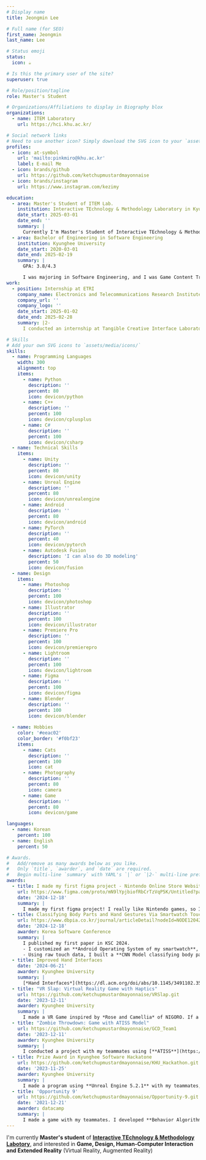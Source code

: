 ```yaml
---
# Display name
title: Jeongmin Lee

# Full name (for SEO)
first_name: Jeongmin
last_name: Lee

# Status emoji
status:
  icon: ☕️

# Is this the primary user of the site?
superuser: true

# Role/position/tagline
role: Master's Student

# Organizations/Affiliations to display in Biography blox
organizations:
  - name: ITEM Laboratory
    url: https://hci.khu.ac.kr/

# Social network links
# Need to use another icon? Simply download the SVG icon to your `assets/media/icons/` folder.
profiles:
  - icon: at-symbol
    url: 'mailto:pinkmiro@khu.ac.kr'
    label: E-mail Me
  - icon: brands/github
    url: https://github.com/ketchupmustardmayonnaise
  - icon: brands/instagram
    url: https://www.instagram.com/kezimy

education:
  - area: Master's Student of ITEM Lab.
    institution: Interactive TEchnology & Methodology Laboratory in Kyunghee University
    date_start: 2025-03-01
    date_end: ''
    summary: |
      Currently I'm Master's Student of Interactive TEchnology & Methodology Laboratory in Kyunghee University under Professor Oh. I'm learning about **Extended Reality, Human-Computer Interaction**, and so on.
  - area: Bachelor of Engineering in Software Engineering
    institution: Kyunghee University
    date_start: 2020-03-01
    date_end: 2025-02-19
    summary: |
      GPA: 3.8/4.3

      I was majoring in Software Engineering, and I was Game Content Track. I learned about Game Programming, including **Unity, Unreal Engine, Virtual Reality** and **Computer Graphics Programming** like DirectX. Moreover, I learned about Machine Learning like **Deep Learning, Reinforcement Learning**.
work:
  - position: Internship at ETRI
    company_name: Electronics and Telecommunications Research Institute
    company_url: ''
    company_logo: ''
    date_start: 2025-01-02
    date_end: 2025-02-28
    summary: |2-
      I conducted an internship at Tangible Creative Interface Laboratory in ETRI during winter vacation. I made a program using **WPF** (UI Framework developed by Microsoft) for controlling some hardwares.

# Skills
# Add your own SVG icons to `assets/media/icons/`
skills:
  - name: Programming Languages
    width: 300
    alignment: top
    items:
      - name: Python
        description: ''
        percent: 80
        icon: devicon/python
      - name: C++
        description: ''
        percent: 100
        icon: devicon/cplusplus
      - name: C#
        description: ''
        percent: 100
        icon: devicon/csharp
  - name: Technical Skills
    items:
      - name: Unity
        description: ''
        percent: 80
        icon: devicon/unity
      - name: Unreal Engine
        description: ''
        percent: 80
        icon: devicon/unrealengine
      - name: Android
        description: ''
        percent: 80
        icon: devicon/android
      - name: PyTorch
        description: ''
        percent: 40
        icon: devicon/pytorch
      - name: Autodesk Fusion
        description: 'I can also do 3D modeling'
        percent: 50
        icon: devicon/fusion
  - name: Design
    items:
      - name: Photoshop
        description: ''
        percent: 100
        icon: devicon/photoshop
      - name: Illustrator
        description: ''
        percent: 100
        icon: devicon/illustrator
      - name: Premiere Pro
        description: ''
        percent: 100
        icon: devicon/premierepro
      - name: Lightroom
        description: ''
        percent: 100
        icon: devicon/lightroom
      - name: Figma
        description: ''
        percent: 100
        icon: devicon/figma
      - name: Blender
        description: ''
        percent: 100
        icon: devicon/blender
  
  - name: Hobbies
    color: '#eeac02'
    color_border: '#f0bf23'
    items:
      - name: Cats
        description: ''
        percent: 100
        icon: cat
      - name: Photography
        description: ''
        percent: 80
        icon: camera
      - name: Game
        description: ''
        percent: 80
        icon: devicon/game

languages:
  - name: Korean
    percent: 100
  - name: English
    percent: 50

# Awards.
#   Add/remove as many awards below as you like.
#   Only `title`, `awarder`, and `date` are required.
#   Begin multi-line `summary` with YAML's `|` or `|2-` multi-line prefix and indent 2 spaces below.
awards:
  - title: I made my first figma project - Nintendo Online Store Website!
    url: https://www.figma.com/proto/mN9lYpjbiofRbCrTzVqP5K/Untitled?page-id=0%3A1&node-id=372-1741&starting-point-node-id=372%3A1741&t=hLoW7UQFO8aMJufi-1
    date: '2024-12-18'
    summary: |
      I made my first figma project! I really like Nintendo games, so I redesigned **Nintendo Online Store Website**. You can see my project prototype by [**clicking here**](https://www.figma.com/proto/mN9lYpjbiofRbCrTzVqP5K/Untitled?page-id=0%3A1&node-id=372-1741&starting-point-node-id=372%3A1741&t=hLoW7UQFO8aMJufi-1).
  - title: Classifying Body Parts and Hand Gestures Via Smartwatch Touchscreen
    url: https://www.dbpia.co.kr/journal/articleDetail?nodeId=NODE12042212
    date: '2024-12-18'
    awarder: Korea Software Conference
    summary: |
      I published my first paper in KSC 2024.
      - I customized an **Android Operating System of my smartwatch**, and was able to get raw capacitive touch data.
      - Using raw touch data, I built a **CNN Model classifying body parts & hand gestures**, like palm of hand, finger of hand, mouth, ear, and so on.
  - title: Improved Hand Interfaces
    date: '2024-06-21'
    awarder: Kyunghee University
    summary: |
      [*Hand Interfaces*](https://dl.acm.org/doi/abs/10.1145/3491102.3501898) is a novel interaction methodology that let users imitate objects using Hand Tracking of Oculus Quest. However, due to the limitation of Hand Tracking, Hand Interfaces also has poor recognization. So I try to improve this methodology using my Smartwatch. I developed it using **Unity**.
  - title: "VR Slap: Virtual Reality Game with Haptics"
    url: https://github.com/ketchupmustardmayonnaise/VRSlap.git
    date: '2023-12-11'
    awarder: Kyunghee University
    summary: |
      I made a VR Game inspired by *Rose and Camellia* of NIGORO. If a user slap the enemy in the face, user's hand can have a feeling of hitting. On the contrary, if user was slapped by the enemy, user's face can have a feeling of being hit.
  - title: "Zombie Throwdown: Game with ATISS Model"
    url: https://github.com/ketchupmustardmayonnaise/GCD_Team1
    date: '2023-12-11'
    awarder: Kyunghee University
    summary: |
      I conducted a project with my teammates using [**ATISS**](https://research.nvidia.com/labs/toronto-ai/ATISS/), a Generative Model making Rooms. I learned about **Deep Learning & Generative AI**, and **Behavior Tree of Unreal Engine**. It was developed by **Unreal Engine 5.1.1**.
  - title: Prize Award in Kyunghee Software Hackatone
    url: https://github.com/ketchupmustardmayonnaise/KHU_Hackathon.git
    date: '2023-11-25'
    awarder: Kyunghee University
    summary: |
      I made a program using **Unreal Engine 5.2.1** with my teammates, and win the prize award in [2023 Kyunghee Software Hackatone](https://thon.khlug.org/about/2023). The theme of the hackatone was **Informatization of Education**, and we made **Digital Art Museum**.
  - title: 'Opportunity 9'
    url: https://github.com/ketchupmustardmayonnaise/Opportunity-9.git
    date: '2021-12-21'
    awarder: datacamp
    summary: |
      I made a game with my teammates. I developed **Behavior Algorithm of Enemies**, **Attacking System of Player using Niagara Effect of UE**, **Connect between state of Player and UI** and so on.
---
```


I'm currently **Master's student** of [**Interactive TEchnology & Methodology Labotory**](https://hci.khu.ac.kr/), and interested in **Game, Design, Human-Computer Interaction and Extended Reality** (Virtual Reality, Augmented Reality)